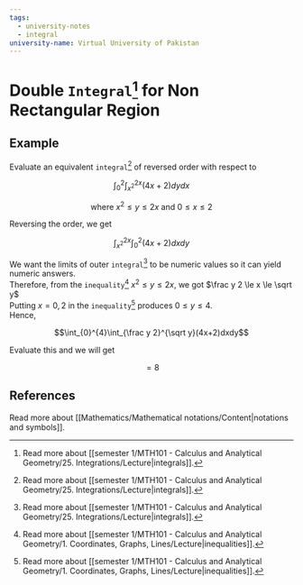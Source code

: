 ```yaml
---
tags:
  - university-notes
  - integral
university-name: Virtual University of Pakistan
---
```


# Double `Integral`[^1] for Non Rectangular Region
## Example
Evaluate an equivalent `integral`[^1] of reversed order with respect to  

$$\int_0^2\int_{x^2}^{2x} (4x + 2) dydx$$

$$\text{where } x^2 \le y \le 2x \text{ and } 0 \le x \le 2$$

Reversing the order, we get  

$$\int_{x^2}^{2x}\int_0^2(4x+2)dxdy$$

We want the limits of outer `integral`[^1] to be numeric values so it can yield numeric answers.  
Therefore, from the `inequality`[^2] $x^2 \le y \le 2x$, we got $\frac y 2 \le x \le \sqrt y$  
Putting $x = 0,2$ in the `inequality`[^2] produces $0 \le y \le 4$.  
Hence,  

$$\int_{0}^{4}\int_{\frac y 2}^{\sqrt y}(4x+2)dxdy$$
  
 Evaluate this and we will get  

$$= 8$$

## References
Read more about [[Mathematics/Mathematical notations/Content|notations and symbols]].

[^1]: Read more about [[semester 1/MTH101 - Calculus and Analytical Geometry/25. Integrations/Lecture|integrals]]. 
[^2]: Read more about [[semester 1/MTH101 - Calculus and Analytical Geometry/1. Coordinates, Graphs, Lines/Lecture|inequalities]]. 
